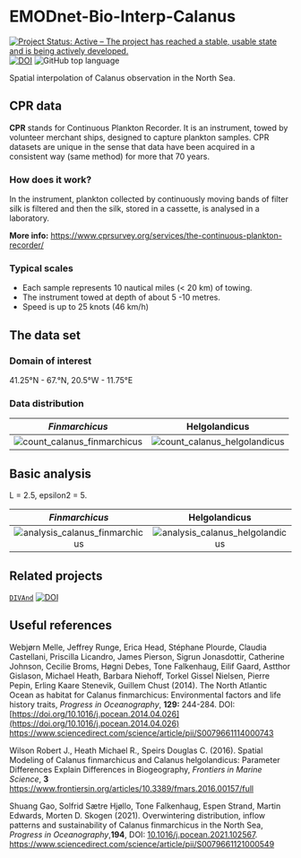 # EMODnet-Bio-Interp-Calanus

[![Project Status: Active – The project has reached a stable, usable state and is being actively developed.](https://www.repostatus.org/badges/latest/active.svg)](https://www.repostatus.org/#active)
[![DOI](https://zenodo.org/badge/452690474.svg)](https://zenodo.org/badge/latestdoi/452690474)
![GitHub top language](https://img.shields.io/github/languages/top/gher-uliege/EMODnet-Bio-Interp-Calanus)


Spatial interpolation of Calanus observation in the North Sea.

## CPR data

__CPR__ stands for Continuous Plankton Recorder. It is an instrument, towed by volunteer
merchant ships, designed to capture plankton samples. CPR datasets are unique
in the sense that data have been acquired in a consistent way (same method)
for more that 70 years.

### How does it work?

In the instrument, plankton collected by continuously moving bands of filter silk
is filtered and then the silk, stored in a cassette, is analysed in a laboratory.

__More info:__ https://www.cprsurvey.org/services/the-continuous-plankton-recorder/

### Typical scales

- Each sample represents 10 nautical miles (< 20 km) of towing.
- The instrument towed at depth of about 5 -10 metres.
- Speed is up to 25 knots (46 km/h)

## The data set

### Domain of interest

41.25°N - 67.°N, 20.5°W - 11.75°E

### Data distribution

_Finmarchicus_             |  Helgolandicus
:-------------------------:|:-------------------------:
![count_calanus_finmarchicus](https://user-images.githubusercontent.com/11868914/151570410-7dad2e00-ef08-452a-9076-8ebd9cadfc36.jpg) | ![count_calanus_helgolandicus](https://user-images.githubusercontent.com/11868914/151571375-6a2ef5c4-cf55-47f4-933c-f83be5fb5aec.jpg)

## Basic analysis

L = 2.5, epsilon2 = 5.

_Finmarchicus_             |  Helgolandicus
:-------------------------:|:-------------------------:
![analysis_calanus_finmarchicus](https://user-images.githubusercontent.com/11868914/151572917-f1df7bee-382d-4d88-85f4-ea204ceba5a7.jpg) | ![analysis_calanus_helgolandicus](https://user-images.githubusercontent.com/11868914/151572924-14459d9f-e999-49b4-9ab9-dfa4674a8f27.jpg)

## Related projects

[`DIVAnd`](https://github.com/gher-uliege/DIVAnd.jl) [![DOI](https://zenodo.org/badge/79277337.svg)](https://zenodo.org/badge/latestdoi/79277337)

## Useful references

Webjørn Melle, Jeffrey Runge, Erica Head, Stéphane Plourde, Claudia Castellani, Priscilla Licandro, James Pierson, Sigrun Jonasdottir, Catherine Johnson, Cecilie Broms, Høgni Debes, Tone Falkenhaug, Eilif Gaard, Astthor Gislason, Michael Heath, Barbara Niehoff, Torkel Gissel Nielsen, Pierre Pepin, Erling Kaare Stenevik, Guillem Chust (2014). The North Atlantic Ocean as habitat for Calanus finmarchicus: Environmental factors and life history traits,
_Progress in Oceanography_, **129:** 244-284. DOI: [https://doi.org/10.1016/j.pocean.2014.04.026](https://doi.org/10.1016/j.pocean.2014.04.026)
https://www.sciencedirect.com/science/article/pii/S0079661114000743

Wilson Robert J., Heath Michael R., Speirs Douglas C. (2016). Spatial Modeling of Calanus finmarchicus and Calanus helgolandicus: Parameter Differences Explain Differences in Biogeography, _Frontiers in Marine Science_, **3**                
https://www.frontiersin.org/articles/10.3389/fmars.2016.00157/full

Shuang Gao, Solfrid Sætre Hjøllo, Tone Falkenhaug, Espen Strand, Martin Edwards, Morten D. Skogen (2021). Overwintering distribution, inflow patterns and sustainability of Calanus finmarchicus in the North Sea, _Progress in Oceanography_,**194**, DOI: [10.1016/j.pocean.2021.102567](https://doi.org/10.1016/j.pocean.2021.102567).        
https://www.sciencedirect.com/science/article/pii/S0079661121000549
